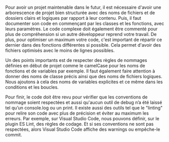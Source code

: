 Pour avoir un projet maintenable dans le futur, il est nécessaire d'avoir une arborescence de projet bien structurée avec des noms de fichiers et de dossiers clairs et logiques par rapport à leur contenu. Puis, il faut documenter son code en commençant par les classes et les fonctions, avec leurs paramètres. Le code complexe doit également être commenté pour plus de compréhension si un autre développeur reprend votre travail. De plus, pour optimiser un maximum votre code, c'est important de répartir ce dernier dans des fonctions différentes si possible. Cela permet d'avoir des fichiers optimisés avec le moins de lignes possibles.

Un des points importants est de respecter des règles de nommages définies en début de projet comme le camelCase pour les noms de fonctions et de variables par exemple. Il faut également faire attention à donner des noms de classe précis ainsi que des noms de fichiers logiques. Nous ajoutons à cela des noms de variables explicites et ce même dans les conditions et les boucles.

Pour finir, le code doit être revu pour vérifier que les conventions de nommage soient respectées et aussi qu'aucun outil de debug n’a été laissé tel qu’un console.log ou un print. Il existe aussi des outils tel que le "linting" pour relire son code avec plus de précision et éviter au maximum les erreurs. Par exemple, sur Visual Studio Code, nous pouvons définir, sur le plugin ES Lint, des règles de codage. Et si ses conventions ne sont pas respectées, alors Visual Studio Code affiche des warnings ou empêche-le commit.

